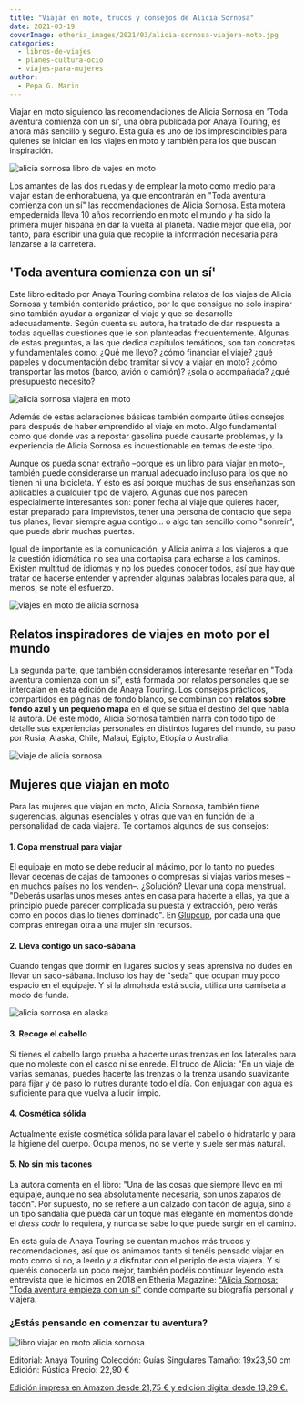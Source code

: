 ```yaml
---
title: "Viajar en moto, trucos y consejos de Alicia Sornosa"
date: 2021-03-19
coverImage: etheria_images/2021/03/alicia-sornosa-viajera-moto.jpg
categories: 
  - libros-de-viajes
  - planes-cultura-ocio
  - viajes-para-mujeres
author: 
  - Pepa G. Marin
---
```


Viajar en moto siguiendo las recomendaciones de Alicia Sornosa en 'Toda aventura comienza con un sí', una obra publicada por Anaya Touring, es ahora más sencillo y seguro. Esta guía es uno de los imprescindibles para quienes se inician en los viajes en moto y también para los que buscan inspiración.

![alicia sornosa libro de vajes en moto](etheria_images/2021/03/libro-toda-aventura-comienza-con-un-si-768x1024.jpg "Alicia Sornosa posa con su libro. © Refresco.TV")

Los amantes de las dos ruedas y de emplear la moto como medio para viajar están de 
enhorabuena, ya que encontrarán en "Toda aventura comienza con un sí" las 
recomendaciones de Alicia Sornosa. Esta motera empedernida lleva 10 años recorriendo en 
moto el mundo y ha sido la primera mujer hispana en dar la vuelta al planeta. Nadie 
mejor que ella, por tanto, para escribir una guía que recopile la información necesaria 
para lanzarse a la carretera. 

## 'Toda aventura comienza con un sí'

Este libro editado por Anaya Touring combina relatos de los viajes de Alicia Sornosa y 
también contenido práctico, por lo que consigue no solo inspirar sino también ayudar a 
organizar el viaje y que se desarrolle adecuadamente. Según cuenta su autora, ha tratado 
de dar respuesta a todas aquellas cuestiones que le son planteadas frecuentemente. 
Algunas de estas preguntas, a las que dedica capítulos temáticos, son tan concretas y 
fundamentales como: ¿Qué me llevo? ¿cómo financiar el viaje? ¿qué papeles y 
documentación debo tramitar si voy a viajar en moto? ¿cómo transportar las motos (barco, 
avión o camión)? ¿sola o acompañada? ¿qué presupuesto necesito? 

![alicia sornosa viajera en moto](etheria_images/2021/03/toda-aventura-comienza-con-un-si.jpg "© Alicia Sornosa, una viajera empedernida.")

Además de estas aclaraciones básicas también comparte útiles consejos para después de 
haber emprendido el viaje en moto. Algo fundamental como que donde vas a repostar 
gasolina puede causarte problemas, y la experiencia de Alicia Sornosa es incuestionable 
en temas de este tipo. 

Aunque os pueda sonar extraño –porque es un libro para viajar en moto–, también puede 
considerarse un manual adecuado incluso para los que no tienen ni una bicicleta. Y esto 
es así porque muchas de sus enseñanzas son aplicables a cualquier tipo de viajero. 
Algunas que nos parecen especialmente interesantes son: poner fecha al viaje que quieres 
hacer, estar preparado para imprevistos, tener una persona de contacto que sepa tus 
planes, llevar siempre agua contigo... o algo tan sencillo como "sonreír", que puede 
abrir muchas puertas. 

Igual de importante es la comunicación, y Alicia anima a los viajeros a que la cuestión 
idiomática no sea una cortapisa para echarse a los caminos. Existen multitud de idiomas 
y no los puedes conocer todos, así que hay que tratar de hacerse entender y aprender 
algunas palabras locales para que, al menos, se note el esfuerzo. 

![viajes en moto de alicia sornosa](etheria_images/2021/03/libro-viajes-en-moto.jpg "© Alicia Sornosa destaca la libertad que ofrece viajar en moto.")

## Relatos inspiradores de viajes en moto por el mundo

La segunda parte, que también consideramos interesante reseñar en "Toda aventura 
comienza con un sí", está formada por relatos personales que se intercalan en esta 
edición de Anaya Touring. Los consejos prácticos, compartidos en páginas de fondo 
blanco, se combinan con **relatos sobre fondo azul y un pequeño mapa** en el que se 
sitúa el destino del que habla la autora. De este modo, Alicia Sornosa también narra con 
todo tipo de detalle sus experiencias personales en distintos lugares del mundo, su paso 
por Rusia, Alaska, Chile, Malaui, Egipto, Etiopía o Australia. 

![viaje de alicia sornosa](etheria_images/2021/03/viaje-moto-alicia-sornosa.jpg "Conocer y respetar el modo de vida de las comunidades locales es fundamental. © A. Sornosa")

## Mujeres que viajan en moto

Para las mujeres que viajan en moto, Alicia Sornosa, también tiene sugerencias, algunas 
esenciales y otras que van en función de la personalidad de cada viajera. Te contamos 
algunos de sus consejos: 

#### 1\. Copa menstrual para viajar

El equipaje en moto se debe reducir al máximo, por lo tanto no puedes llevar decenas de 
cajas de tampones o compresas si viajas varios meses –en muchos países no los venden–. 
¿Solución? Llevar una copa menstrual. "Deberás usarlas unos meses antes en casa para 
hacerte a ellas, ya que al principio puede parecer complicada su puesta y extracción, 
pero verás como en pocos días lo tienes dominado". En [Glupcup](https://glupcup.com/), 
por cada una que compras entregan otra a una mujer sin recursos. 

#### 2\. Lleva contigo un saco-sábana

Cuando tengas que dormir en lugares sucios y seas aprensiva no dudes en llevar un 
saco-sábana. Incluso los hay de "seda" que ocupan muy poco espacio en el equipaje. Y si 
la almohada está sucia, utiliza una camiseta a modo de funda. 

![alicia sornosa en alaska](etheria_images/2021/03/alicia-sornosa-alaska.jpg "© Alicia Sornosa en Alaska.")

#### 3\. Recoge el cabello

Si tienes el cabello largo prueba a hacerte unas trenzas en los laterales para que no 
moleste con el casco ni se enrede. El truco de Alicia: "En un viaje de varias semanas, 
puedes hacerte las trenzas o la trenza usando suavizante para fijar y de paso lo nutres 
durante todo el día. Con enjuagar con agua es suficiente para que vuelva a lucir limpio. 

#### 4\. Cosmética sólida

Actualmente existe cosmética sólida para lavar el cabello o hidratarlo y para la higiene 
del cuerpo. Ocupa menos, no se vierte y suele ser más natural. 

#### 5\. No sin mis tacones

La autora comenta en el libro: "Una de las cosas que siempre llevo en mi equipaje, 
aunque no sea absolutamente necesaria, son unos zapatos de tacón". Por supuesto, no se 
refiere a un calzado con tacón de aguja, sino a un tipo sandalia que pueda dar un toque 
más elegante en momentos donde el _dress code_ lo requiera, y nunca se sabe lo que puede 
surgir en el camino. 

En esta guía de Anaya Touring se cuentan muchos más trucos y recomendaciones, así que os 
animamos tanto si tenéis pensado viajar en moto como si no, a leerlo y a disfrutar con 
el periplo de esta viajera. Y si queréis conocerla un poco mejor, también podéis 
continuar leyendo esta entrevista que le hicimos en 2018 en Etheria Magazine: ["Alicia 
Sornosa: "Toda aventura empieza con un 
sí"](https://etheriamagazine.com/2018/09/24/alicia-sornosa/) donde comparte su biografía 
personal y viajera. 

### ¿Estás pensando en comenzar tu aventura?

![libro viajar en moto alicia sornosa](etheria_images/2021/03/libro-viajar-moto-alicia-sornosa-746x1024.jpg "Toda aventura comienza con un sí, de Alicia Sornosa.")

Editorial: Anaya Touring Colección: Guías Singulares Tamaño: 19x23,50 cm Edición: 
Rústica Precio: 22,90 € 

[Edición impresa en Amazon desde 21,75 € y edición digital desde 13,29 
€.](https://amzn.to/3ln3NXn)
